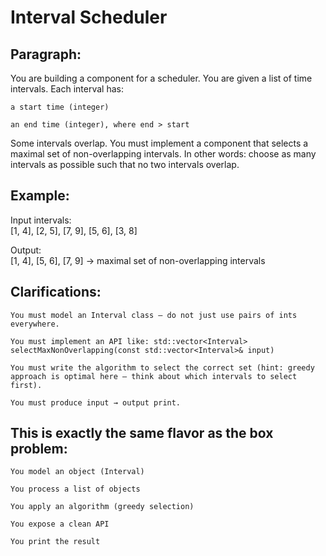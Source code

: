 # Interval Scheduler

## Paragraph:

You are building a component for a scheduler.
You are given a list of time intervals. Each interval has:

    a start time (integer)

    an end time (integer), where end > start

Some intervals overlap.
You must implement a component that selects a maximal set of non-overlapping intervals.
In other words: choose as many intervals as possible such that no two intervals overlap.

## Example:

Input intervals:  
[1, 4], [2, 5], [7, 9], [5, 6], [3, 8]

Output:  
[1, 4], [5, 6], [7, 9] → maximal set of non-overlapping intervals

## Clarifications:

    You must model an Interval class — do not just use pairs of ints everywhere.

    You must implement an API like: std::vector<Interval> selectMaxNonOverlapping(const std::vector<Interval>& input)

    You must write the algorithm to select the correct set (hint: greedy approach is optimal here — think about which intervals to select first).

    You must produce input → output print.

## This is exactly the same flavor as the box problem:

    You model an object (Interval)

    You process a list of objects

    You apply an algorithm (greedy selection)

    You expose a clean API

    You print the result
